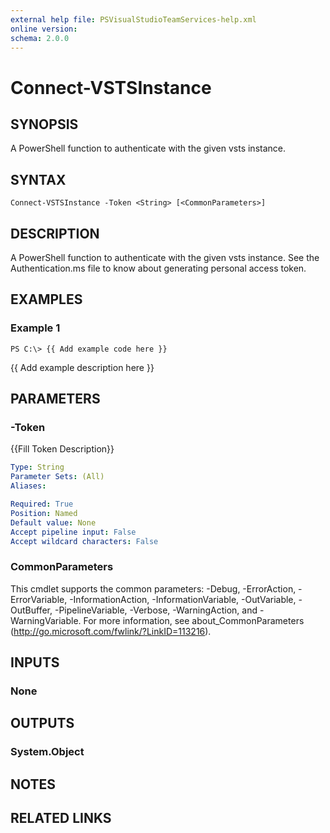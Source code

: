 ```yaml
---
external help file: PSVisualStudioTeamServices-help.xml
online version: 
schema: 2.0.0
---
```


# Connect-VSTSInstance

## SYNOPSIS
A PowerShell function to authenticate with the given vsts instance.

## SYNTAX

```
Connect-VSTSInstance -Token <String> [<CommonParameters>]
```

## DESCRIPTION
A PowerShell function to authenticate with the given vsts instance. See the Authentication.ms file to know about generating personal access token. 

## EXAMPLES

### Example 1
```
PS C:\> {{ Add example code here }}
```

{{ Add example description here }}

## PARAMETERS

### -Token
{{Fill Token Description}}

```yaml
Type: String
Parameter Sets: (All)
Aliases: 

Required: True
Position: Named
Default value: None
Accept pipeline input: False
Accept wildcard characters: False
```

### CommonParameters
This cmdlet supports the common parameters: -Debug, -ErrorAction, -ErrorVariable, -InformationAction, -InformationVariable, -OutVariable, -OutBuffer, -PipelineVariable, -Verbose, -WarningAction, and -WarningVariable. For more information, see about_CommonParameters (http://go.microsoft.com/fwlink/?LinkID=113216).

## INPUTS

### None

## OUTPUTS

### System.Object

## NOTES

## RELATED LINKS

